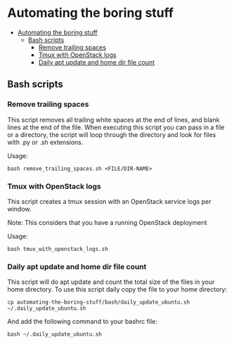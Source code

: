 # Automating the boring stuff

<!-- TOC -->
- [Automating the boring stuff](#Automating-the-boring-stuff)
  - [Bash scripts](#Bash-scripts)
    - [Remove trailing spaces](#Remove-trailing-spaces)
    - [Tmux with OpenStack logs](#Tmux-with-OpenStack-logs)
    - [Daily apt update and home dir file count](#daily-apt-update-and-home-dir-file-count)
<!-- TOC -->

## Bash scripts
### Remove trailing spaces
This script removes all trailing white spaces at the end of lines, and blank lines at the end of the file. When executing this script you can pass in a file or a directory, the script will loop through the directory and look for files with .py or .sh extensions.

Usage:
```
bash remove_trailing_spaces.sh <FILE/DIR-NAME>
```
### Tmux with OpenStack logs
This script creates a tmux session with an OpenStack service logs per window.

Note: This considers that you have a running OpenStack deployment

Usage:
```
bash tmux_with_openstack_logs.sh
```
### Daily apt update and home dir file count
This script will do apt update and count the total size of the files in your home directory. To use this script daily copy the file to your home directory:
```
cp automating-the-boring-stuff/bash/daily_update_ubuntu.sh ~/.daily_update_ubuntu.sh
```
And add the following command to your bashrc file:
```
bash ~/.daily_update_ubuntu.sh
```